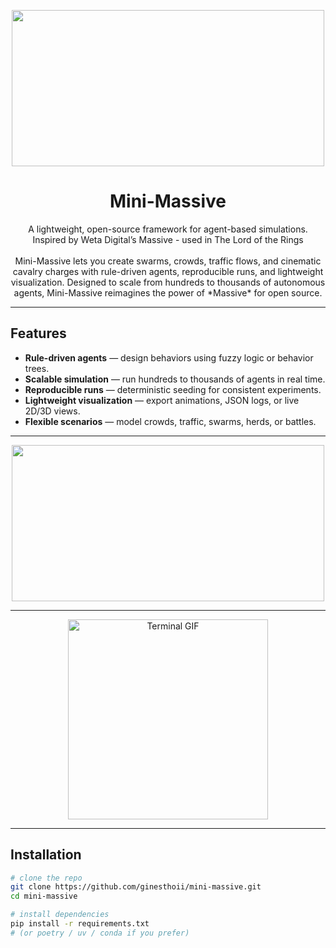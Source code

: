 <p align="center">
  <img src="https://github.com/user-attachments/assets/5480ce69-10af-4e73-b31a-f5298da87eda" width="500" height="250" >
</p>


<h1 align="center">Mini-Massive</h1>

<p align="center">
A lightweight, open-source framework for agent-based simulations.  <br>
Inspired by Weta Digital’s Massive - used in The Lord of the Rings <br>
  <br>
Mini-Massive lets you create swarms, crowds, traffic flows, and cinematic cavalry charges with rule-driven agents, reproducible runs, and lightweight visualization. Designed to scale from hundreds to thousands of autonomous agents, Mini-Massive reimagines the power of *Massive* for open source.  
</p>

---

## Features  
- **Rule-driven agents** — design behaviors using fuzzy logic or behavior trees.  
- **Scalable simulation** — run hundreds to thousands of agents in real time.  
- **Reproducible runs** — deterministic seeding for consistent experiments.  
- **Lightweight visualization** — export animations, JSON logs, or live 2D/3D views.  
- **Flexible scenarios** — model crowds, traffic, swarms, herds, or battles.  


---


<p align="center">
  <img src="https://github.com/user-attachments/assets/32b67faa-caa2-4138-9a49-fb3f3f5287b7" width="500" height="250" >
</p>


---

<p align="center">
  <img src="https://github.com/ginesthoii/Mini-Massive/blob/main/flock.gif" alt="Terminal GIF" height="320" width="320"/>
</p>


---

## Installation  

```bash
# clone the repo
git clone https://github.com/ginesthoii/mini-massive.git
cd mini-massive

# install dependencies
pip install -r requirements.txt
# (or poetry / uv / conda if you prefer)
